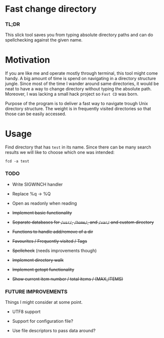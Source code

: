 # Fast change directory

### TL;DR
This slick tool saves you from typing absolute directory paths and can do
spellchecking against the given name.


# Motivation
If you are like me and operate mostly through
terminal, this tool might come handy. A big amount of time is spend on
navigating in a directory structure jungle. Since most of the time I wander
around same directories, it would be neat to have a way to change directory
without typing the absolute path. Moreover, I was lacking a small hack project
so `Fast CD` was born.

Purpose of the program is to deliver a fast way to navigate trough Unix
directory structure. The weight is in frequently visited directories so that
those can be easily accessed.

# Usage
Find directory that has `test` in its name. Since there can be many search
results we will like to choose which one was intended:

`fcd -a test`


### TODO
* Write SIGWINCH handler

* Replace %q -> %Q

* Open as readonly when reading

* ~~Implement basic functionality~~

* ~~Separate databases for `/usr/`, `/home/`, and `/var/` and custom directory~~

* ~~Functions to handle add/remove of a dir~~

* ~~Favourites / Frequently visited / Tags~~

* ~~Spellcheck~~ (needs improvements though)

* ~~Implement directory walk~~

* ~~Implement getopt functionality~~

* ~~Show current item number / total items / (MAX_ITEMS)~~

### FUTURE IMPROVEMENTS
Things I might consider at some point.

* UTF8 support

* Support for configuration file?

* Use file descriptors to pass data around?

